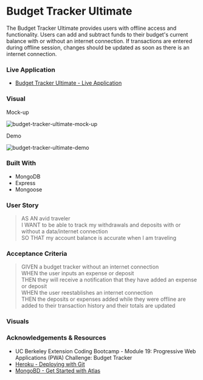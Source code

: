 # Budget Tracker Ultimate

The Budget Tracker Ultimate provides users with offline access and functionality. Users can add and subtract funds to their budget's current balance with or without an internet connection. If transactions are entered during offline session, changes should be updated as soon as there is an internet connection.  

### Live Application
- [Budget Tracker Ultimate - Live Application](https://budget-tracker-ultimate.herokuapp.com/)



### Visual
Mock-up

![budget-tracker-ultimate-mock-up](https://user-images.githubusercontent.com/71200950/159205340-dba98545-830b-45ec-a430-b1b1deec7ed2.png)

Demo


![budget-tracker-ultimate-demo](https://user-images.githubusercontent.com/71200950/159232883-0f21e1fd-9bed-4e8d-a61d-b66179983d70.png)


### Built With
- MongoDB
- Express
- Mongoose

### User Story
> AS AN avid traveler       
> I WANT to be able to track my withdrawals and deposits with or without a data/internet connection       
> SO THAT my account balance is accurate when I am traveling        

### Acceptance Criteria
> GIVEN a budget tracker without an internet connection       
> WHEN the user inputs an expense or deposit       
> THEN they will receive a notification that they have added an expense or deposit       
> WHEN the user reestablishes an internet connection       
> THEN the deposits or expenses added while they were offline are added to their transaction history and their totals are updated       

### Visuals

### Acknowledgements & Resources

- UC Berkeley Extension Coding Bootcamp - Module 19: Progressive Web Applications (PWA) Challenge: Budget Tracker
- [Heroku - Deploying with Git](https://devcenter.heroku.com/articles/git)
- [MongoBD - Get Started with Atlas](https://docs.atlas.mongodb.com/getting-started/)
